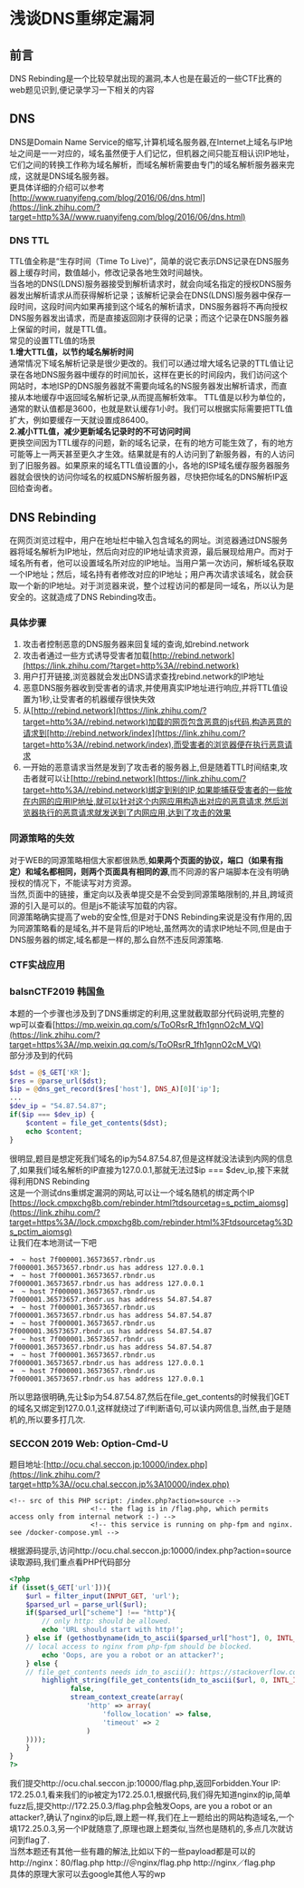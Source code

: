 # 浅谈DNS重绑定漏洞

## 前言
DNS Rebinding是一个比较早就出现的漏洞,本人也是在最近的一些CTF比赛的web题见识到,便记录学习一下相关的内容
## DNS
DNS是Domain Name Service的缩写,计算机域名服务器,在Internet上域名与IP地址之间是一一对应的，域名虽然便于人们记忆，但机器之间只能互相认识IP地址，它们之间的转换工作称为域名解析，而域名解析需要由专门的域名解析服务器来完成，这就是DNS域名服务器。<br />更具体详细的介绍可以参考[http://www.ruanyifeng.com/blog/2016/06/dns.html](https://link.zhihu.com/?target=http%3A//www.ruanyifeng.com/blog/2016/06/dns.html)
### DNS TTL
TTL值全称是“生存时间（Time To Live)”，简单的说它表示DNS记录在DNS服务器上缓存时间，数值越小，修改记录各地生效时间越快。<br />当各地的DNS(LDNS)服务器接受到解析请求时，就会向域名指定的授权DNS服务器发出解析请求从而获得解析记录；该解析记录会在DNS(LDNS)服务器中保存一段时间，这段时间内如果再接到这个域名的解析请求，DNS服务器将不再向授权DNS服务器发出请求，而是直接返回刚才获得的记录；而这个记录在DNS服务器上保留的时间，就是TTL值。<br />常见的设置TTL值的场景<br />**1.增大TTL值，以节约域名解析时间**<br />通常情况下域名解析记录是很少更改的。我们可以通过增大域名记录的TTL值让记录在各地DNS服务器中缓存的时间加长，这样在更长的时间段内，我们访问这个网站时，本地ISP的DNS服务器就不需要向域名的NS服务器发出解析请求，而直接从本地缓存中返回域名解析记录,从而提高解析效率。 TTL值是以秒为单位的，通常的默认值都是3600，也就是默认缓存1小时。我们可以根据实际需要把TTL值扩大，例如要缓存一天就设置成86400。<br />**2.减小TTL值，减少更新域名记录时的不可访问时间**<br />更换空间因为TTL缓存的问题，新的域名记录，在有的地方可能生效了，有的地方可能等上一两天甚至更久才生效。结果就是有的人访问到了新服务器，有的人访问到了旧服务器。如果原来的域名TTL值设置的小，各地的ISP域名缓存服务器服务器就会很快的访问你域名的权威DNS解析服务器，尽快把你域名的DNS解析IP返回给查询者。
## DNS Rebinding
在网页浏览过程中，用户在地址栏中输入包含域名的网址。浏览器通过DNS服务器将域名解析为IP地址，然后向对应的IP地址请求资源，最后展现给用户。而对于域名所有者，他可以设置域名所对应的IP地址。当用户第一次访问，解析域名获取一个IP地址；然后，域名持有者修改对应的IP地址；用户再次请求该域名，就会获取一个新的IP地址。对于浏览器来说，整个过程访问的都是同一域名，所以认为是安全的。这就造成了DNS Rebinding攻击。
### 具体步骤

1. 攻击者控制恶意的DNS服务器来回复域的查询,如rebind.network
2. 攻击者通过一些方式诱导受害者加载[http://rebind.network](https://link.zhihu.com/?target=http%3A//rebind.network)
3. 用户打开链接,浏览器就会发出DNS请求查找rebind.network的IP地址
4. 恶意DNS服务器收到受害者的请求,并使用真实IP地址进行响应,并将TTL值设置为1秒,让受害者的机器缓存很快失效
5. 从[http://rebind.network](https://link.zhihu.com/?target=http%3A//rebind.network)加载的网页包含恶意的js代码,构造恶意的请求到[http://rebind.network/index](https://link.zhihu.com/?target=http%3A//rebind.network/index),而受害者的浏览器便在执行恶意请求
6. 一开始的恶意请求当然是发到了攻击者的服务器上,但是随着TTL时间结束,攻击者就可以让[http://rebind.network](https://link.zhihu.com/?target=http%3A//rebind.network)绑定到别的IP,如果能捕获受害者的一些放在内网的应用IP地址,就可以针对这个内网应用构造出对应的恶意请求,然后浏览器执行的恶意请求就发送到了内网应用,达到了攻击的效果
### 同源策略的失效
对于WEB的同源策略相信大家都很熟悉,**如果两个页面的协议，端口（如果有指定）和域名都相同，则两个页面具有相同的源**,而不同源的客户端脚本在没有明确授权的情况下，不能读写对方资源。<br />当然,页面中的链接，重定向以及表单提交是不会受到同源策略限制的,并且,跨域资源的引入是可以的。但是js不能读写加载的内容。<br />同源策略确实提高了web的安全性,但是对于DNS Rebinding来说是没有作用的,因为同源策略看的是域名,并不是背后的IP地址,虽然两次的请求IP地址不同,但是由于DNS服务器的绑定,域名都是一样的,那么自然不违反同源策略.
### CTF实战应用
### balsnCTF2019 韩国鱼
本题的一个步骤也涉及到了DNS重绑定的利用,这里就截取部分代码说明,完整的wp可以查看[https://mp.weixin.qq.com/s/ToORsrR_1fh1gnnO2cM_VQ](https://link.zhihu.com/?target=https%3A//mp.weixin.qq.com/s/ToORsrR_1fh1gnnO2cM_VQ)<br />部分涉及到的代码
```php
$dst = @$_GET['KR'];
$res = @parse_url($dst);
$ip = @dns_get_record($res['host'], DNS_A)[0]['ip'];
...
$dev_ip = "54.87.54.87";
if($ip === $dev_ip) {
    $content = file_get_contents($dst);
    echo $content;
}
```
很明显,题目是想定死我们域名的ip为54.87.54.87,但是这样就没法读到内网的信息了,如果我们域名解析的IP直接为127.0.0.1,那就无法过$ip === $dev_ip,接下来就得利用DNS Rebinding<br />这是一个测试dns重绑定漏洞的网站,可以让一个域名随机的绑定两个IP [https://lock.cmpxchg8b.com/rebinder.html?tdsourcetag=s_pctim_aiomsg](https://link.zhihu.com/?target=https%3A//lock.cmpxchg8b.com/rebinder.html%3Ftdsourcetag%3Ds_pctim_aiomsg)<br />让我们在本地测试一下吧
```
➜  ~ host 7f000001.36573657.rbndr.us
7f000001.36573657.rbndr.us has address 127.0.0.1
➜  ~ host 7f000001.36573657.rbndr.us
7f000001.36573657.rbndr.us has address 127.0.0.1
➜  ~ host 7f000001.36573657.rbndr.us
7f000001.36573657.rbndr.us has address 54.87.54.87
➜  ~ host 7f000001.36573657.rbndr.us
7f000001.36573657.rbndr.us has address 54.87.54.87
➜  ~ host 7f000001.36573657.rbndr.us
7f000001.36573657.rbndr.us has address 54.87.54.87
➜  ~ host 7f000001.36573657.rbndr.us
7f000001.36573657.rbndr.us has address 54.87.54.87
➜  ~ host 7f000001.36573657.rbndr.us
7f000001.36573657.rbndr.us has address 127.0.0.1
➜  ~ host 7f000001.36573657.rbndr.us
7f000001.36573657.rbndr.us has address 127.0.0.1
```
所以思路很明确,先让$ip为54.87.54.87,然后在file_get_contents的时候我们GET的域名又绑定到127.0.0.1,这样就绕过了if判断语句,可以读内网信息,当然,由于是随机的,所以要多打几次.
### SECCON 2019 Web: Option-Cmd-U
题目地址:[http://ocu.chal.seccon.jp:10000/index.php](https://link.zhihu.com/?target=http%3A//ocu.chal.seccon.jp%3A10000/index.php)
```
<!-- src of this PHP script: /index.php?action=source -->
                    <!-- the flag is in /flag.php, which permits access only from internal network :-) -->
                    <!-- this service is running on php-fpm and nginx. see /docker-compose.yml -->
```
根据源码提示,访问http://ocu.chal.seccon.jp:10000/index.php?action=source读取源码,我们重点看PHP代码部分
```php
<?php
if (isset($_GET['url'])){
    $url = filter_input(INPUT_GET, 'url');
    $parsed_url = parse_url($url);                        
    if($parsed_url["scheme"] !== "http"){
        // only http: should be allowed. 
        echo 'URL should start with http!';
    } else if (gethostbyname(idn_to_ascii($parsed_url["host"], 0, INTL_IDNA_VARIANT_UTS46)) === gethostbyname("nginx")) {
    // local access to nginx from php-fpm should be blocked.
        echo 'Oops, are you a robot or an attacker?';
    } else {
    // file_get_contents needs idn_to_ascii(): https://stackoverflow.com/questions/40663425/
        highlight_string(file_get_contents(idn_to_ascii($url, 0, INTL_IDNA_VARIANT_UTS46),
               false,
               stream_context_create(array(
                   'http' => array(
                       'follow_location' => false,
                       'timeout' => 2
                   )
    ))));
    }
}
?>
```
我们提交http://ocu.chal.seccon.jp:10000/flag.php,返回Forbidden.Your IP: 172.25.0.1,看来我们的ip被定为172.25.0.1,根据代码,我们得先知道nginx的ip,简单fuzz后,提交http://172.25.0.3/flag.php会触发Oops, are you a robot or an attacker?,确认了nginx的ip后,跟上题一样,我们在上一题给出的网站构造域名,一个填172.25.0.3,另一个IP就随意了,原理也跟上题类似,当然也是随机的,多点几次就访问到flag了.<br />当然本题还有其他一些有趣的解法,比如以下的一些payload都是可以的<br />http://nginx：80/flag.php http://＠nginx/flag.php http://nginx／flag.php<br />具体的原理大家可以去google其他人写的wp

